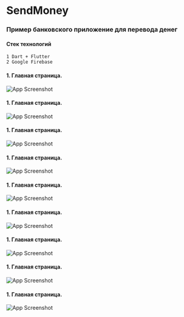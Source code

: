 
# SendMoney 

### Пример банковского приложение для перевода денег

#### Стек технологий
    1 Dart + Flutter
    2 Google Firebase


#### 1. Главная страница.

![App Screenshot](![d1f23182-8fe9-418b-88ac-efb904348db3](https://user-images.githubusercontent.com/113469837/191831188-fb10b11e-5e1a-454f-b0b3-d09c6ad2a525.jpg))


#### 1. Главная страница.

![App Screenshot](https://via.placeholder.com/468x300?text=App+Screenshot+Here)


#### 1. Главная страница.

![App Screenshot](https://via.placeholder.com/468x300?text=App+Screenshot+Here)


#### 1. Главная страница.

![App Screenshot](https://via.placeholder.com/468x300?text=App+Screenshot+Here)


#### 1. Главная страница.

![App Screenshot](https://via.placeholder.com/468x300?text=App+Screenshot+Here)


#### 1. Главная страница.

![App Screenshot](https://via.placeholder.com/468x300?text=App+Screenshot+Here)


#### 1. Главная страница.

![App Screenshot](https://via.placeholder.com/468x300?text=App+Screenshot+Here)


#### 1. Главная страница.

![App Screenshot](https://via.placeholder.com/468x300?text=App+Screenshot+Here)


#### 1. Главная страница.

![App Screenshot](https://via.placeholder.com/468x300?text=App+Screenshot+Here)



